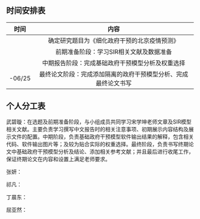 ## 时间安排表

|  时间   |  内容 | 
|:-----------------:|:-----------:|
|      |  确定研究题目为《细化政府干预的北京疫情预测》    |
|      |  前期准备阶段：学习SIR相关文献及数据准备     |
|      |  中期报告阶段：完成基础政府干预模型分析及权重选择    |
|   -06/25   |  最终论文阶段：完成添加隔离的政府干预模型分析、完成最终论文书写   |

## 个人分工表

武碧璇：在选题及前期准备阶段，与小组成员共同学习宋学坤老师文章及SIR模型相关文献。主要负责学习撰写中文报告时的相关注意事项、初期展示内容结构及展示文件的配置。中期阶段，负责基础政府干预模型软件输出结果的解释，包含相关代码、软件输出图片等；及较为贴合实际的权重选择。最终阶段，负责书写终期论文中基础政府干预模型分析及结论、添加相关参考文献；并且最后进行收尾工作，保证终期论文在内容和设置上满足老师要求。

张妍：

祁凡：

丁晨东：

屈亚然：


